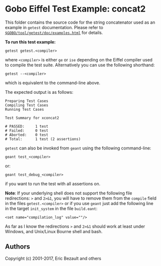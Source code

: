 ﻿# Gobo Eiffel Test Example: concat2

This folder contains the source code for the string
concatenator used as an example in `getest` documentation.
Please refer to
[`$GOBO/tool/getest/doc/examples.html`](https://www.gobosoft.com/eiffel/gobo/tool/getest/doc/examples.html)
for details.

**To run this test example:**

    getest getest.<compiler>

where `<compiler>` is either `ge` or `ise` depending on the
Eiffel compiler used to compile the test suite. Alternatively
you can use the following shorthand:

    getest --<compiler>

which is equivalent to the command-line above.

The expected output is as follows:

    Preparing Test Cases
    Compiling Test Cases
    Running Test Cases
    
    Test Summary for xconcat2
    
    # PASSED:     1 test
    # Failed:     0 test
    # Aborted:    0 test
    # Total:      1 test (2 assertions)

`getest` can also be invoked from `geant` using the
following command-line:

    geant test_<compiler>

or:

    geant test_debug_<compiler>

if you want to run the test with all assertions on.

**Note**: If your underlying shell does not support the following
file redirections: `>` and `2>&1`, you will have to remove them
from the `compile` field in the files `getest.<compiler>` or
if you use `geant` just add the following line in the target
`init_system` in the file `build.eant`:

    <set name="compilation_log" value=""/>

As far as I know the redirections `>` and `2>&1` should work at least
under Windows, and Unix/Linux Bourne shell and bash. 

## Authors

Copyright (c) 2001-2017, Eric Bezault and others

